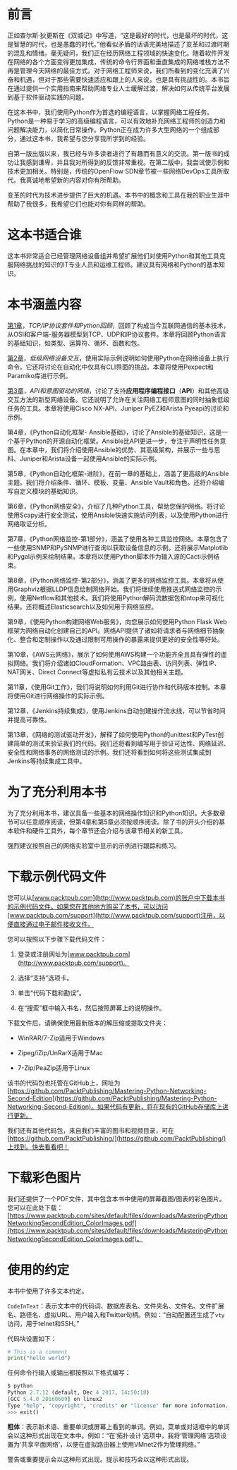 # 前言

正如查尔斯·狄更斯在《双城记》中写道，“这是最好的时代，也是最坏的时代，这是智慧的时代，也是愚蠢的时代。”他看似矛盾的话语完美地描述了变革和过渡时期的混乱和情绪。毫无疑问，我们正在经历网络工程领域的快速变化。随着软件开发在网络的各个方面变得更加集成，传统的命令行界面和垂直集成的网络堆栈方法不再是管理今天网络的最佳方式。对于网络工程师来说，我们所看到的变化充满了兴奋和机遇，但对于那些需要快速适应和跟上的人来说，也是具有挑战性的。本书旨在通过提供一个实用指南来帮助网络专业人士缓解过渡，解决如何从传统平台发展到基于软件驱动实践的问题。

在这本书中，我们使用Python作为首选的编程语言，以掌握网络工程任务。Python是一种易于学习的高级编程语言，可以有效地补充网络工程师的创造力和问题解决能力，以简化日常操作。Python正在成为许多大型网络的一个组成部分，通过这本书，我希望与您分享我所学到的经验。

自第一版出版以来，我已经与许多读者进行了有趣而有意义的交流。第一版书的成功让我感到谦卑，并且我对所得到的反馈非常重视。在第二版中，我尝试使示例和技术更加相关。特别是，传统的OpenFlow SDN章节被一些网络DevOps工具所取代。我真诚地希望新的内容对你有所帮助。

变革的时代为技术进步提供了巨大的机遇。本书中的概念和工具在我的职业生涯中帮助了我很多，我希望它们也能对你有同样的帮助。

# 这本书适合谁

这本书非常适合已经管理网络设备组并希望扩展他们对使用Python和其他工具克服网络挑战的知识的IT专业人员和运维工程师。建议具有网络和Python的基本知识。

# 本书涵盖内容

[第1章](2bb48797-d649-4704-85fc-0f5244ed34fb.xhtml)，*TCP/IP协议套件和Python回顾*，回顾了构成当今互联网通信的基本技术，从OSI和客户端-服务器模型到TCP、UDP和IP协议套件。本章将回顾Python语言的基础知识，如类型、运算符、循环、函数和包。

[第2章](8cefc139-8dfa-4250-81bf-928231e20b22.xhtml)，*低级网络设备交互*，使用实际示例说明如何使用Python在网络设备上执行命令。它还将讨论在自动化中仅具有CLI界面的挑战。本章将使用Pexpect和Paramiko库进行示例。

[第3章](d2c76e60-c005-4efc-85de-c7a3253e4b47.xhtml)，*API和意图驱动的网络*，讨论了支持**应用程序编程接口**（**API**）和其他高级交互方法的新型网络设备。它还说明了允许在关注网络工程师意图的同时抽象低级任务的工具。本章将使用Cisco NX-API、Juniper PyEZ和Arista Pyeapi的讨论和示例。

第4章，《Python自动化框架- Ansible基础》，讨论了Ansible的基础知识，这是一个基于Python的开源自动化框架。Ansible比API更进一步，专注于声明性任务意图。在本章中，我们将介绍使用Ansible的优势、其高级架构，并展示一些与思科、Juniper和Arista设备一起使用Ansible的实际示例。

第5章，《Python自动化框架-进阶》，在前一章的基础上，涵盖了更高级的Ansible主题。我们将介绍条件、循环、模板、变量、Ansible Vault和角色。还将介绍编写自定义模块的基础知识。

第6章，《Python网络安全》，介绍了几种Python工具，帮助您保护网络。将讨论使用Scapy进行安全测试，使用Ansible快速实施访问列表，以及使用Python进行网络取证分析。

第7章，《Python网络监控-第1部分》，涵盖了使用各种工具监控网络。本章包含了一些使用SNMP和PySNMP进行查询以获取设备信息的示例。还将展示Matplotlib和Pygal示例来绘制结果。本章将以使用Python脚本作为输入源的Cacti示例结束。

第8章，《Python网络监控-第2部分》，涵盖了更多的网络监控工具。本章将从使用Graphviz根据LLDP信息绘制网络开始。我们将继续使用推送式网络监控的示例，使用Netflow和其他技术。我们将使用Python解码流数据包和ntop来可视化结果。还将概述Elasticsearch以及如何用于网络监控。

第9章，《使用Python构建网络Web服务》，向您展示如何使用Python Flask Web框架为网络自动化创建自己的API。网络API提供了诸如将请求者与网络细节抽象化、整合和定制操作以及通过限制可用操作的暴露来提供更好的安全性等好处。

第10章，《AWS云网络》，展示了如何使用AWS构建一个功能齐全且具有弹性的虚拟网络。我们将介绍诸如CloudFormation、VPC路由表、访问列表、弹性IP、NAT网关、Direct Connect等虚拟私有云技术以及其他相关主题。

第11章，《使用Git工作》，我们将说明如何利用Git进行协作和代码版本控制。本章将使用Git进行网络操作的实际示例。

第12章，《Jenkins持续集成》，使用Jenkins自动创建操作流水线，可以节省时间并提高可靠性。

第13章，《网络的测试驱动开发》，解释了如何使用Python的unittest和PyTest创建简单的测试来验证我们的代码。我们还将看到编写用于验证可达性、网络延迟、安全性和网络事务的网络测试的示例。我们还将看到如何将这些测试集成到Jenkins等持续集成工具中。

# 为了充分利用本书

为了充分利用本书，建议具备一些基本的网络操作知识和Python知识。大多数章节可以任意顺序阅读，但第4章和第5章必须按顺序阅读。除了书的开头介绍的基本软件和硬件工具外，每个章节还会介绍与该章节相关的新工具。

强烈建议按照自己的网络实验室中显示的示例进行跟踪和练习。

# 下载示例代码文件

您可以从[www.packtpub.com](http://www.packtpub.com)的账户中下载本书的示例代码文件。如果您在其他地方购买了本书，可以访问[www.packtpub.com/support](http://www.packtpub.com/support)注册，以便直接通过电子邮件接收文件。

您可以按照以下步骤下载代码文件：

1.  登录或注册网址为[www.packtpub.com](http://www.packtpub.com/support)。

1.  选择“支持”选项卡。

1.  单击“代码下载和勘误”。

1.  在“搜索”框中输入书名，然后按照屏幕上的说明操作。

下载文件后，请确保使用最新版本的解压缩或提取文件夹：

+   WinRAR/7-Zip适用于Windows

+   Zipeg/iZip/UnRarX适用于Mac

+   7-Zip/PeaZip适用于Linux

该书的代码包也托管在GitHub上，网址为[https://github.com/PacktPublishing/Mastering-Python-Networking-Second-Edition](https://github.com/PacktPublishing/Mastering-Python-Networking-Second-Edition)。如果代码有更新，将在现有的GitHub存储库上进行更新。

我们还有其他代码包，来自我们丰富的图书和视频目录，可在[https://github.com/PacktPublishing/](https://github.com/PacktPublishing/)上找到。快去看看吧！

# 下载彩色图片

我们还提供了一个PDF文件，其中包含本书中使用的屏幕截图/图表的彩色图片。您可以在此处下载：[https://www.packtpub.com/sites/default/files/downloads/MasteringPythonNetworkingSecondEdition_ColorImages.pdf](https://www.packtpub.com/sites/default/files/downloads/MasteringPythonNetworkingSecondEdition_ColorImages.pdf)。

# 使用的约定

本书中使用了许多文本约定。

`CodeInText`：表示文本中的代码词、数据库表名、文件夹名、文件名、文件扩展名、路径名、虚拟URL、用户输入和Twitter句柄。例如：“自动配置还生成了`vty`访问，用于telnet和SSH。”

代码块设置如下：

```py
# This is a comment
print("hello world")
```

任何命令行输入或输出都按照以下格式编写：

```py
$ python
Python 2.7.12 (default, Dec 4 2017, 14:50:18)
[GCC 5.4.0 20160609] on linux2
Type "help", "copyright", "credits" or "license" for more information.
>>> exit()
```

**粗体**：表示新术语、重要单词或屏幕上看到的单词。例如，菜单或对话框中的单词会以这种形式出现在文本中。例如：“在‘拓扑设计’选项中，我将‘管理网络’选项设置为‘共享平面网络’，以便在虚拟路由器上使用VMnet2作为管理网络。”

警告或重要提示会以这种形式出现。提示和技巧会以这种形式出现。
